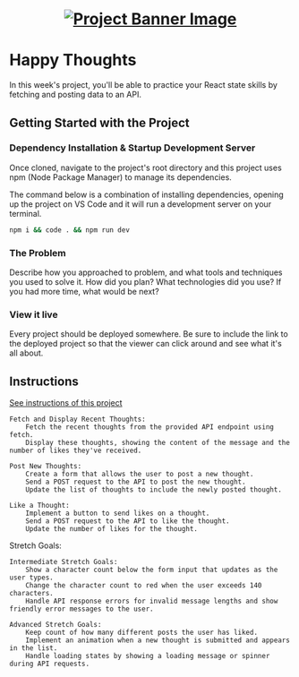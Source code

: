 <h1 align="center">
  <a href="">
    <img src="/src/assets/happy-thoughts.svg" alt="Project Banner Image">
  </a>
</h1>

# Happy Thoughts

In this week's project, you'll be able to practice your React state skills by fetching and posting data to an API.

## Getting Started with the Project

### Dependency Installation & Startup Development Server

Once cloned, navigate to the project's root directory and this project uses npm (Node Package Manager) to manage its dependencies.

The command below is a combination of installing dependencies, opening up the project on VS Code and it will run a development server on your terminal.

```bash
npm i && code . && npm run dev
```

### The Problem

Describe how you approached to problem, and what tools and techniques you used to solve it. How did you plan? What technologies did you use? If you had more time, what would be next?

### View it live

Every project should be deployed somewhere. Be sure to include the link to the deployed project so that the viewer can click around and see what it's all about.

## Instructions

<a href="instructions.md">
   See instructions of this project
  </a>

    Fetch and Display Recent Thoughts:
        Fetch the recent thoughts from the provided API endpoint using fetch.
        Display these thoughts, showing the content of the message and the number of likes they've received.

    Post New Thoughts:
        Create a form that allows the user to post a new thought.
        Send a POST request to the API to post the new thought.
        Update the list of thoughts to include the newly posted thought.

    Like a Thought:
        Implement a button to send likes on a thought.
        Send a POST request to the API to like the thought.
        Update the number of likes for the thought.

Stretch Goals:

    Intermediate Stretch Goals:
        Show a character count below the form input that updates as the user types.
        Change the character count to red when the user exceeds 140 characters.
        Handle API response errors for invalid message lengths and show friendly error messages to the user.

    Advanced Stretch Goals:
        Keep count of how many different posts the user has liked.
        Implement an animation when a new thought is submitted and appears in the list.
        Handle loading states by showing a loading message or spinner during API requests.
